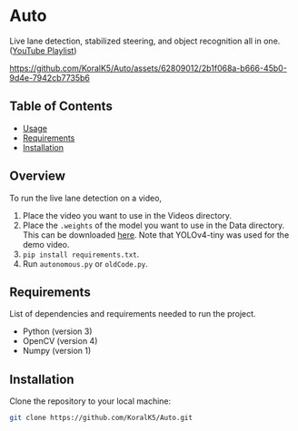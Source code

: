 # Auto

Live lane detection, stabilized steering, and object recognition all in one. ([YouTube Playlist](https://www.youtube.com/watch?v=I9cR4of2jlo&list=PL4iMkUwfSFa3LzvXLPlDLKk0EshU3x4gV))

https://github.com/KoralK5/Auto/assets/62809012/2b1f068a-b666-45b0-9d4e-7942cb7735b6

## Table of Contents

- [Usage](#usage)
- [Requirements](#requirements)
- [Installation](#installation)

## Overview

To run the live lane detection on a video,

1. Place the video you want to use in the Videos directory.
2. Place the `.weights` of the model you want to use in the Data directory. This can be downloaded [here](https://github.com/AlexeyAB/darknet/releases/download/darknet_yolo_v4_pre/yolov4-tiny.weights). Note that YOLOv4-tiny was used for the demo video.
3. `pip install requirements.txt`.
4. Run `autonomous.py` or `oldCode.py`.

## Requirements

List of dependencies and requirements needed to run the project.

- Python (version 3)
- OpenCV (version 4)
- Numpy (version 1)

## Installation

Clone the repository to your local machine:

```bash
git clone https://github.com/KoralK5/Auto.git
```
